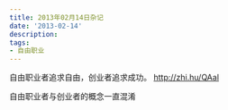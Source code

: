 ```yaml
---
title: 2013年02月14日杂记
date: '2013-02-14'
description:
tags:
- 自由职业
---
```


自由职业者追求自由，创业者追求成功。 http://zhi.hu/QAal

自由职业者与创业者的概念一直混淆
